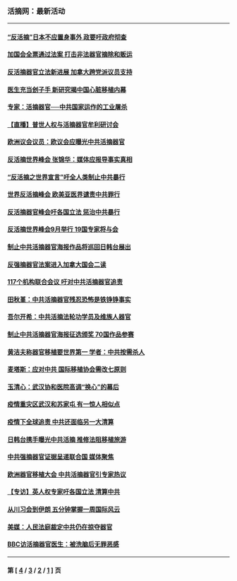 ### 活摘网：最新活动
---
#### [“反活摘”日本不应置身事外 政要吁政府彻查](../../pages/nf5883/n13971188.md?06130430) 
#### [加国会全票通过法案 打击非法器官摘除和贩运](../../pages/nf5883/n13884924.md?06130430) 
#### [反活摘器官立法新进展 加拿大跨党派议员支持](../../pages/nf5883/n13876061.md?06130430) 
#### [医生充当刽子手 新研究揭中国心脏移植内幕](../../pages/nf5883/n13772291.md?06130430) 
#### [专家：活摘器官──中共国家运作的工业屠杀](../../pages/nf5883/n13761178.md?06130430) 
#### [【直播】普世人权与活摘器官牟利研讨会](../../pages/nf5883/n13425146.md?06130430) 
#### [欧洲议会议员：欧议会应曝光中共活摘器官](../../pages/nf5883/n13336571.md?06130430) 
#### [反活摘世界峰会 张锦华：媒体应报导事实真相](../../pages/nf5883/n13278502.md?06130430) 
#### [“反活摘之世界宣言”吁全人类制止中共暴行](../../pages/nf5883/n13259730.md?06130430) 
#### [世界反活摘峰会 欧美亚医界谴责中共罪行](../../pages/nf5883/n13253550.md?06130430) 
#### [反活摘器官峰会吁各国立法 惩治中共暴行](../../pages/nf5883/n13245052.md?06130430) 
#### [反活摘世界峰会9月举行 19国专家将与会](../../pages/nf5883/n13201492.md?06130430) 
#### [制止中共活摘器官海报作品将巡回日韩台展出](../../pages/nf5883/n13177791.md?06130430) 
#### [反强摘器官法案进入加拿大国会二读](../../pages/nf5883/n13033450.md?06130430) 
#### [117个机构联合会议 吁对中共活摘器官追责](../../pages/nf5883/n12775087.md?06130430) 
#### [田秋堇：中共活摘器官残忍恐怖是铁铮铮事实](../../pages/nf5883/n12702148.md?06130430) 
#### [吾尔开希：中共活摘法轮功学员及维族人器官](../../pages/nf5883/n12693197.md?06130430) 
#### [制止中共活摘器官海报征选颁奖 70国作品参赛](../../pages/nf5883/n12692050.md?06130430) 
#### [黄洁夫称器官移植要世界第一 学者：中共按需杀人](../../pages/nf5883/n12572329.md?06130430) 
#### [麦塔斯：应对中共 国际移植协会需改七原则](../../pages/nf5883/n12514711.md?06130430) 
#### [玉清心：武汉协和医院高调“换心”的幕后](../../pages/nf5883/n12298730.md?06130430) 
#### [疫情重灾区武汉和苏家屯 有一惊人相似点](../../pages/nf5883/n12150824.md?06130430) 
#### [疫情下全球追责 中共还面临另一大清算](../../pages/nf5883/n12070397.md?06130430) 
#### [日韩台携手曝光中共活摘 推修法阻移植旅游](../../pages/nf5883/n11712046.md?06130430) 
#### [中共强摘器官证据呈递联合国 媒体聚焦](../../pages/nf5883/n11546426.md?06130430) 
#### [欧洲器官移植大会 中共活摘器官引专家热议](../../pages/nf5883/n11539095.md?06130430) 
#### [【专访】英人权专家吁各国立法 清算中共](../../pages/nf5883/n11367315.md?06130430) 
#### [从川习会到伊朗 五分钟掌握一周国际风云](../../pages/nf5883/n11338520.md?06130430) 
#### [美媒：人民法庭裁定中共仍在掠夺器官](../../pages/nf5883/n11334897.md?06130430) 
#### [BBC访活摘器官医生：被洗脑后无罪恶感](../../pages/nf5883/n11335935.md?06130430) 

---
#### 第 [ [4](./4.md?06130430) / [3](./3.md?06130430) / [2](./2.md?06130430) / [1](./1.md?06130430) ] 页
